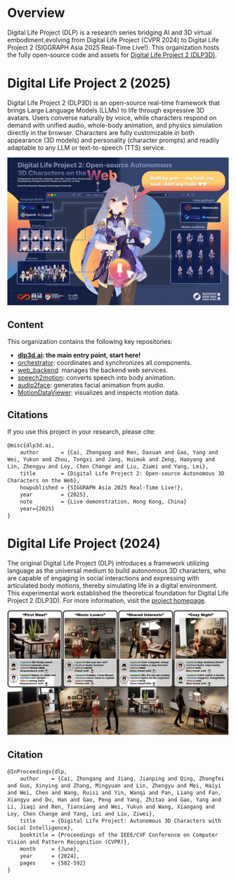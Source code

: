 # Overview

Digital Life Project (DLP) is a research series bridging AI and 3D virtual embodiment,evolving from Digital Life Project (CVPR 2024) to Digital Life Project 2 (SIGGRAPH Asia 2025 Real-Time Live!). This organization hosts the fully open-source code and assets for [Digital Life Project 2 (DLP3D)](https://github.com/dlp3d-ai/dlp3d.ai).


# Digital Life Project 2 (2025)

Digital Life Project 2 (DLP3D) is an open-source real-time framework that brings Large Language Models (LLMs) to life through expressive 3D avatars. Users converse naturally by voice, while characters respond on demand with unified audio, whole-body animation, and physics simulation directly in the browser. Characters are fully customizable in both appearance (3D models) and personality (character prompts) and readily adaptable to any LLM or text-to-speech (TTS) service. 
<div align="center">
    <img src="../assets/dlp3d.ai/poster_small.jpg"/>
</div>


## Content

This organization contains the following key repositories:

- **[dlp3d.ai](https://github.com/dlp3d-ai/dlp3d.ai): the main entry point, start here!**
- [orchestrator](https://github.com/dlp3d-ai/orchestrator): coordinates and synchronizes all components.
- [web_backend](https://github.com/dlp3d-ai/web_backend): manages the backend web services.
- [speech2motion](https://github.com/dlp3d-ai/speech2motion): converts speech into body animation.
- [audio2face](https://github.com/dlp3d-ai/audio2face): generates facial animation from audio.
- [MotionDataViewer](https://github.com/dlp3d-ai/MotionDataViewer): visualizes and inspects motion data.


## Citations
If you use this project in your research, please cite:
```
@misc{dlp3d.ai,
    author       = {Cai, Zhongang and Ren, Daxuan and Gao, Yang and Wei, Yukun and Zhou, Tongxi and Jang, Huimuk and Zeng, Haoyang and Lin, Zhengyu and Loy, Chen Change and Liu, Ziwei and Yang, Lei},
    title        = {Digital Life Project 2: Open-source Autonomous 3D Characters on the Web},
    howpublished = {SIGGRAPH Asia 2025 Real-Time Live!},
    year         = {2025},
    note         = {Live demonstration, Hong Kong, China}
    year={2025}
}
```


# Digital Life Project (2024)

The original Digital Life Project (DLP) introduces a framework utilizing language as the universal medium to build autonomous 3D characters, who are capable of engaging in social interactions and expressing with articulated body motions, thereby simulating life in a digital environment. This experimental work established the theoretical foundation for Digital Life Project 2 (DLP3D). For more information, visit the [project homepage](https://digital-life-project.com/).

<div align="center">
    <img src="../assets/dlp/teaser.jpg"/>
</div>


## Citation
```
@InProceedings{dlp,
    author    = {Cai, Zhongang and Jiang, Jianping and Qing, Zhongfei and Guo, Xinying and Zhang, Mingyuan and Lin, Zhengyu and Mei, Haiyi and Wei, Chen and Wang, Ruisi and Yin, Wanqi and Pan, Liang and Fan, Xiangyu and Du, Han and Gao, Peng and Yang, Zhitao and Gao, Yang and Li, Jiaqi and Ren, Tianxiang and Wei, Yukun and Wang, Xiaogang and Loy, Chen Change and Yang, Lei and Liu, Ziwei},
    title     = {Digital Life Project: Autonomous 3D Characters with Social Intelligence},
    booktitle = {Proceedings of the IEEE/CVF Conference on Computer Vision and Pattern Recognition (CVPR)},
    month     = {June},
    year      = {2024},
    pages     = {582-592}
}
```
